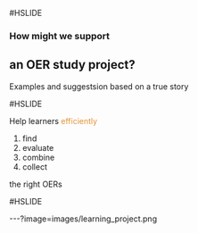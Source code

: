 #HSLIDE

### How might we support
## an OER study project?
Examples and suggestsion based on a true story

#HSLIDE

Help learners <span style="color:#e49436">efficiently</span>
1. find
2. evaluate
3. combine
4. collect

the right OERs

#HSLIDE

---?image=images/learning_project.png
